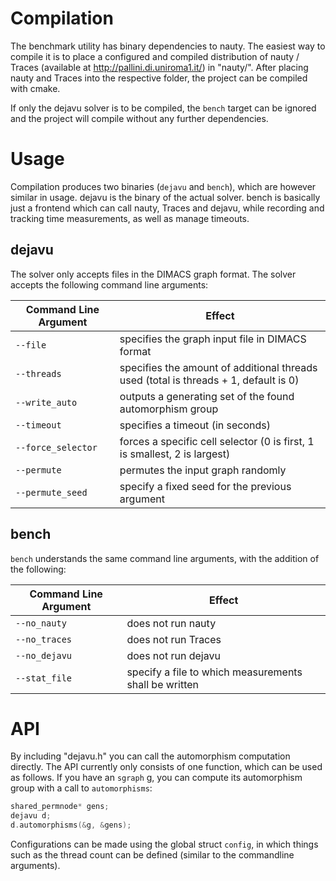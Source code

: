 # Compilation
The benchmark utility has binary dependencies to nauty. The easiest way to compile it is to place a configured and compiled distribution of nauty / Traces (available at http://pallini.di.uniroma1.it/) in "nauty/". After placing nauty and Traces into the respective folder, the project can be compiled with cmake. 

If only the dejavu solver is to be compiled, the `bench` target can be ignored and the project will compile without any further dependencies.

# Usage
Compilation produces two binaries (`dejavu` and `bench`), which are however similar in usage. dejavu is the binary of the actual solver. bench is basically just a frontend which can call nauty, Traces and dejavu, while recording and tracking time measurements, as well as manage timeouts. 

## dejavu
The solver only accepts files in the DIMACS graph format. The solver accepts the following command line arguments:

Command Line Argument | Effect
--- | ---
`--file` | specifies the graph input file in DIMACS format
`--threads` | specifies the amount of additional threads used (total is threads + 1, default is 0)
`--write_auto` | outputs a generating set of the found automorphism group
`--timeout` | specifies a timeout (in seconds)
`--force_selector` | forces a specific cell selector (0 is first, 1 is smallest, 2 is largest)
`--permute` | permutes the input graph randomly
`--permute_seed` | specify a fixed seed for the previous argument

## bench
`bench` understands the same command line arguments, with the addition of the following: 

Command Line Argument | Effect
--- | ---
`--no_nauty` | does not run nauty
`--no_traces` | does not run Traces
`--no_dejavu` | does not run dejavu
`--stat_file` | specify a file to which measurements shall be written

# API
By including "dejavu.h" you can call the automorphism computation directly. The API currently only consists of one function, which can be used as follows. If you have an `sgraph` g, you can compute its automorphism group with a call to `automorphisms`:
```cpp
shared_permnode* gens;
dejavu d;
d.automorphisms(&g, &gens);
```
Configurations can be made using the global struct `config`, in which things such as the thread count can be defined (similar to the commandline arguments).
